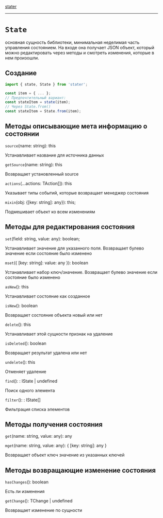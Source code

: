 [stater](../README.md)

---

# `State` 

основная сущность библиотеки, минимальная неделимая часть управления состоянием. На входе она получает JSON объект, 
который можно редактировать через методы и смотреть изменения, которые в нем произошли.

## Создание

```javascript
import { state, State } from 'stater';

const item = { ... };
// Предпочтительный вариант:
const stateItem = state(item);
// Через State.from()
const stateItem = State.from(item);
```

## Методы описывающие мета информацию о состоянии

`source`(name: string): this

Устанавливает название для источника данных

`getSource`(name: string): this

Возвращает установленный source

`actions`(...actions: TAction[]): this

Указывает типы событий, которые возвращает менеджер состояния 

`mixin`(obj: {[key: string]: any}): this;

Подмешивает объект ко всем изменениям

## Методы для редактирования состояния

`set`(field: string, value: any): boolean;

Устанавливает значение для указанного поля. Возвращает булево значение если состояние было изменено

`mset`({ [key: string]: value: any }): boolean

Устанавливает набор ключ/значение. Возвращает булево значение если состояние было изменено

`asNew`(): this

Устанавливает состояние как созданное

`isNew`(): boolean

 Возвращает состояние объекта новый или нет

`delete`(): this

Устанавливает этой сущности признак на удаление

`isDeleted`(): boolean

Возвращает результат удалена или нет

`undelete`(): this

Отменяет удаление

`find`(): : IState<Type> | undefined

Поиск одного элемента

`filter`(): : IState<Type>[]

Фильтрация списка элементов
## Методы получения состояния

`get`(name: string, value: any): any

`mget`(name: string, value: any): { [key: string]: any }

Возвращает объект ключ значение из указанных ключей



## Методы возвращающие изменение состояния

`hasChanges`(): boolean

Есть ли изменения

`getChange`(): TChange | undefined

Возвращает изменение по сущности
